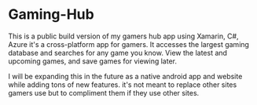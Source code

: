 # Gaming-Hub
 
This is a public build version of my gamers hub app using Xamarin, C#, Azure it's a cross-platform app for gamers. It accesses the largest gaming database and searches for any game you know. View the latest and upcoming games, and save games for viewing later.

I will be expanding this in the future as a native android app and website while adding tons of new features. it's not meant to replace other sites gamers use but to compliment them if they use other sites.
